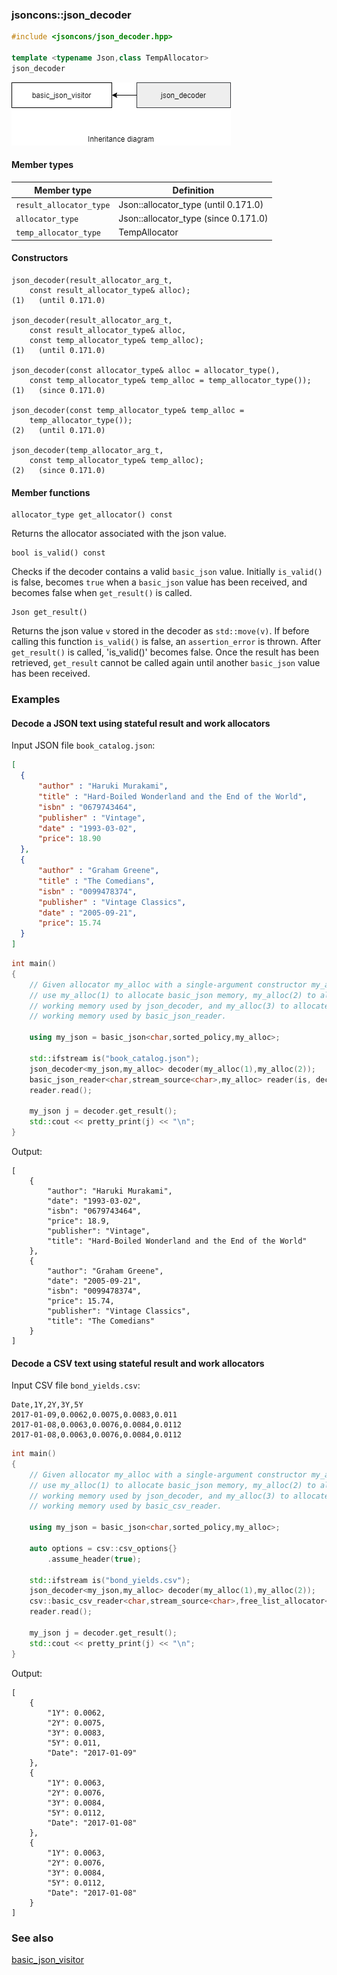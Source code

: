### jsoncons::json_decoder

```cpp
#include <jsoncons/json_decoder.hpp>

template <typename Json,class TempAllocator>
json_decoder
```

![json_decoder](./diagrams/json_decoder.png)

#### Member types

Member type                         |Definition
------------------------------------|------------------------------
`result_allocator_type`|Json::allocator_type (until 0.171.0)
`allocator_type`|Json::allocator_type (since 0.171.0)
`temp_allocator_type`|TempAllocator

#### Constructors

    json_decoder(result_allocator_arg_t, 
        const result_allocator_type& alloc);                            (1)   (until 0.171.0)

    json_decoder(result_allocator_arg_t, 
        const result_allocator_type& alloc, 
        const temp_allocator_type& temp_alloc);                         (1)   (until 0.171.0)

    json_decoder(const allocator_type& alloc = allocator_type(),         
        const temp_allocator_type& temp_alloc = temp_allocator_type()); (1)   (since 0.171.0)

    json_decoder(const temp_allocator_type& temp_alloc = 
        temp_allocator_type());                                         (2)   (until 0.171.0)

    json_decoder(temp_allocator_arg_t, 
        const temp_allocator_type& temp_alloc);                         (2)   (since 0.171.0)

#### Member functions

    allocator_type get_allocator() const
Returns the allocator associated with the json value.

    bool is_valid() const
Checks if the decoder contains a valid `basic_json` value. 
Initially `is_valid()` is false, becomes `true` when a `basic_json`
value has been received, and becomes false when `get_result()` is called.

    Json get_result()
Returns the json value `v` stored in the decoder as `std::move(v)`.
If before calling this function `is_valid()` is false, an `assertion_error` is thrown.
After `get_result()` is called, 'is_valid()' becomes false.
Once the result has been retrieved, `get_result` cannot be called again until
another `basic_json` value has been received.

### Examples

#### Decode a JSON text using stateful result and work allocators

Input JSON file `book_catalog.json`:

```json
[ 
  { 
      "author" : "Haruki Murakami",
      "title" : "Hard-Boiled Wonderland and the End of the World",
      "isbn" : "0679743464",
      "publisher" : "Vintage",
      "date" : "1993-03-02",
      "price": 18.90
  },
  { 
      "author" : "Graham Greene",
      "title" : "The Comedians",
      "isbn" : "0099478374",
      "publisher" : "Vintage Classics",
      "date" : "2005-09-21",
      "price": 15.74
  }
]
```

```cpp
int main()
{
    // Given allocator my_alloc with a single-argument constructor my_alloc(int),
    // use my_alloc(1) to allocate basic_json memory, my_alloc(2) to allocate
    // working memory used by json_decoder, and my_alloc(3) to allocate
    // working memory used by basic_json_reader. 

    using my_json = basic_json<char,sorted_policy,my_alloc>;

    std::ifstream is("book_catalog.json");
    json_decoder<my_json,my_alloc> decoder(my_alloc(1),my_alloc(2));
    basic_json_reader<char,stream_source<char>,my_alloc> reader(is, decoder, my_alloc(3));
    reader.read();

    my_json j = decoder.get_result();
    std::cout << pretty_print(j) << "\n";
}
```
Output:
```
[
    {
        "author": "Haruki Murakami",
        "date": "1993-03-02",
        "isbn": "0679743464",
        "price": 18.9,
        "publisher": "Vintage",
        "title": "Hard-Boiled Wonderland and the End of the World"
    },
    {
        "author": "Graham Greene",
        "date": "2005-09-21",
        "isbn": "0099478374",
        "price": 15.74,
        "publisher": "Vintage Classics",
        "title": "The Comedians"
    }
]
```

#### Decode a CSV text using stateful result and work allocators

Input CSV file `bond_yields.csv`:

```
Date,1Y,2Y,3Y,5Y
2017-01-09,0.0062,0.0075,0.0083,0.011
2017-01-08,0.0063,0.0076,0.0084,0.0112
2017-01-08,0.0063,0.0076,0.0084,0.0112
```

```cpp
int main()
{
    // Given allocator my_alloc with a single-argument constructor my_alloc(int),
    // use my_alloc(1) to allocate basic_json memory, my_alloc(2) to allocate
    // working memory used by json_decoder, and my_alloc(3) to allocate
    // working memory used by basic_csv_reader. 

    using my_json = basic_json<char,sorted_policy,my_alloc>;

    auto options = csv::csv_options{}
        .assume_header(true);

    std::ifstream is("bond_yields.csv");
    json_decoder<my_json,my_alloc> decoder(my_alloc(1),my_alloc(2));
    csv::basic_csv_reader<char,stream_source<char>,free_list_allocator<char>> reader(is, decoder, options, my_alloc(3));
    reader.read();

    my_json j = decoder.get_result();
    std::cout << pretty_print(j) << "\n";
}
```
Output:
```
[
    {
        "1Y": 0.0062,
        "2Y": 0.0075,
        "3Y": 0.0083,
        "5Y": 0.011,
        "Date": "2017-01-09"
    },
    {
        "1Y": 0.0063,
        "2Y": 0.0076,
        "3Y": 0.0084,
        "5Y": 0.0112,
        "Date": "2017-01-08"
    },
    {
        "1Y": 0.0063,
        "2Y": 0.0076,
        "3Y": 0.0084,
        "5Y": 0.0112,
        "Date": "2017-01-08"
    }
]
```

### See also

[basic_json_visitor](basic_json_visitor.md)

